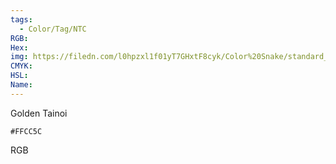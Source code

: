 ```yaml
---
tags:
  - Color/Tag/NTC
RGB:
Hex:
img: https://filedn.com/l0hpzxl1f01yT7GHxtF8cyk/Color%20Snake/standard_csv_to_svg/%23/FFCC5C.svg
CMYK:
HSL:
Name:
---
```

Golden Tainoi
```palette
#FFCC5C
```
RGB
